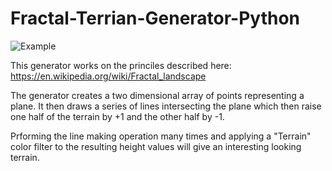 # Fractal-Terrian-Generator-Python

![Example](https://i.imgur.com/IrAuogB.png)

This generator works on the princiles described here:
https://en.wikipedia.org/wiki/Fractal_landscape

The generator creates a two dimensional array of points representing a plane.
It then draws a series of lines intersecting the plane which then raise one half of the terrain by +1 and the other half by -1.

Prforming the line making operation many times and applying a "Terrain" color filter to the resulting height values will give an interesting looking terrain.

